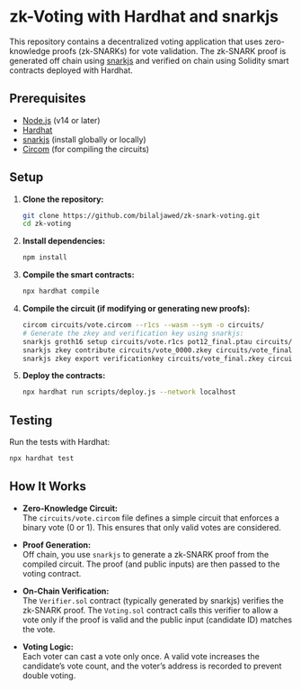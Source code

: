 # zk-Voting with Hardhat and snarkjs

This repository contains a decentralized voting application that uses zero-knowledge proofs (zk-SNARKs) for vote validation. The zk-SNARK proof is generated off chain using [snarkjs](https://github.com/iden3/snarkjs) and verified on chain using Solidity smart contracts deployed with Hardhat.

## Prerequisites

-   [Node.js](https://nodejs.org/) (v14 or later)
-   [Hardhat](https://hardhat.org/)
-   [snarkjs](https://github.com/iden3/snarkjs) (install globally or locally)
-   [Circom](https://docs.circom.io/) (for compiling the circuits)

## Setup

1. **Clone the repository:**

    ```bash
    git clone https://github.com/bilaljawed/zk-snark-voting.git
    cd zk-voting
    ```

2. **Install dependencies:**

    ```bash
    npm install
    ```

3. **Compile the smart contracts:**

    ```bash
    npx hardhat compile
    ```

4. **Compile the circuit (if modifying or generating new proofs):**

    ```bash
    circom circuits/vote.circom --r1cs --wasm --sym -o circuits/
    # Generate the zkey and verification key using snarkjs:
    snarkjs groth16 setup circuits/vote.r1cs pot12_final.ptau circuits/vote_0000.zkey
    snarkjs zkey contribute circuits/vote_0000.zkey circuits/vote_final.zkey --name="Contributor Name" -v
    snarkjs zkey export verificationkey circuits/vote_final.zkey circuits/verification_key.json
    ```

5. **Deploy the contracts:**
    ```bash
    npx hardhat run scripts/deploy.js --network localhost
    ```

## Testing

Run the tests with Hardhat:

```bash
npx hardhat test
```

## How It Works

-   **Zero-Knowledge Circuit:**  
    The `circuits/vote.circom` file defines a simple circuit that enforces a binary vote (0 or 1). This ensures that only valid votes are considered.

-   **Proof Generation:**  
    Off chain, you use `snarkjs` to generate a zk-SNARK proof from the compiled circuit. The proof (and public inputs) are then passed to the voting contract.

-   **On-Chain Verification:**  
    The `Verifier.sol` contract (typically generated by snarkjs) verifies the zk-SNARK proof. The `Voting.sol` contract calls this verifier to allow a vote only if the proof is valid and the public input (candidate ID) matches the vote.

-   **Voting Logic:**  
    Each voter can cast a vote only once. A valid vote increases the candidate’s vote count, and the voter’s address is recorded to prevent double voting.
